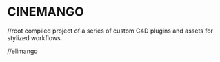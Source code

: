 # CINEMANGO
//root compiled project of a series of <various> custom C4D plugins and assets for stylized workflows.

//elimango
